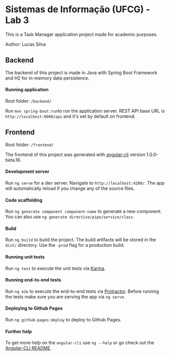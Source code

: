# Sistemas de Informação (UFCG) - Lab 3 #
This is a Task Manager application project made for academic purposes.

Author: Lucas Silva



## Backend
The backend of this project is made in Java with Spring Boot Framework and H2 for in-memory data persistence.

#### Running application
Root folder: `/backend/`

Run `mvn spring-boot:run`to run the application server. REST API base URL is `http://localhost:8080/api` and it's set by default on frontend. 



## Frontend

Root folder: `/frontend/`

The frontend of this project was generated with [angular-cli](https://github.com/angular/angular-cli) version 1.0.0-beta.16.

#### Development server
Run `ng serve` for a dev server. Navigate to `http://localhost:4200/`. The app will automatically reload if you change any of the source files.

#### Code scaffolding

Run `ng generate component component-name` to generate a new component. You can also use `ng generate directive/pipe/service/class`.

#### Build

Run `ng build` to build the project. The build artifacts will be stored in the `dist/` directory. Use the `-prod` flag for a production build.

#### Running unit tests

Run `ng test` to execute the unit tests via [Karma](https://karma-runner.github.io).

#### Running end-to-end tests

Run `ng e2e` to execute the end-to-end tests via [Protractor](http://www.protractortest.org/). 
Before running the tests make sure you are serving the app via `ng serve`.

#### Deploying to Github Pages

Run `ng github-pages:deploy` to deploy to Github Pages.

#### Further help

To get more help on the `angular-cli` use `ng --help` or go check out the [Angular-CLI README](https://github.com/angular/angular-cli/blob/master/README.md).
